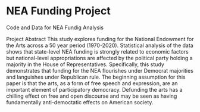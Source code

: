 # NEA Funding Project
 Code and Data for NEA Fundig Analysis
 
 Project Abstract
 This study explores funding for the National Endowment for the Arts across a 50 year period (1970-2020). Statistical analysis of the data shows that state-level NEA funding is strongly related to economic factors but national-level appropriations are affected by the political party holding a majority in the House of Representatives. Specifically, this study demonstrates that funding for the NEA flourishes under Democrat majorities and languishes under Republican rule. The beginning assumption for this paper is that the arts, as a form of free speech and expression, are an important element of participatory democracy. Defunding the arts has a chilling effect on free and open discourse and may be seen as having fundamentally anti-democtatic effects on American society.
